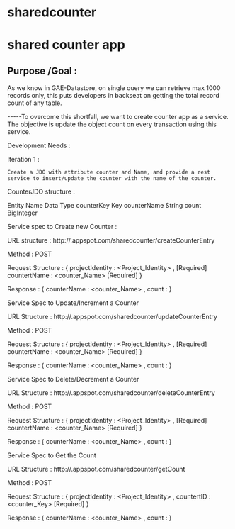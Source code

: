 sharedcounter
=============

shared counter app
==================
Purpose /Goal :
--------------	
As we know in GAE-Datastore, on single query we can retrieve max 1000 records only, this puts developers in backseat on getting the total record count of any table. 

-----To overcome this shortfall, we want to create counter app as a service. The objective is update the object count on every transaction using this service. 

Development Needs :

Iteration  1 :

	Create a JDO with attribute counter and Name, and provide a rest service to insert/update the counter with the name of the counter. 

CounterJDO structure :
			
Entity Name
Data Type
counterKey
Key
counterName
String
count
BigInteger



Service spec to Create new Counter :

URL structure 	: http://<appid>.appspot.com/sharedcounter/createCounterEntry

Method 		: POST

Request Structure 	: 
			{
			projectIdentity : <Project_Identity> , [Required]
			countertName	 : <counter_Name>     [Required]
			}

Response		: 
			{ 
counterName : <counter_Name> ,
count		: <count>
}



Service Spec to Update/Increment a Counter

URL Structure		: http://<appid>.appspot.com/sharedcounter/updateCounterEntry
 
Method 		: POST

Request Structure 	: 
			{
			projectIdentity : <Project_Identity> , [Required]
			countertName	 : <counter_Name>     [Required]
			}

Response		: 
{ 
counterName : <counter_Name> ,
count		: <count>
}



Service Spec to Delete/Decrement a Counter

URL Structure		: http://<appid>.appspot.com/sharedcounter/deleteCounterEntry
 
Method 		: POST

Request Structure 	: 
			{
			projectIdentity : <Project_Identity> , [Required]
			countertName	 : <counter_Name>     [Required]
			}

Response		: 
{ 
counterName : <counter_Name> ,
count		: <count>
}




Service Spec to Get the Count

URL Structure		: http://<appid>.appspot.com/sharedcounter/getCount
 
Method 		: POST



Request Structure 	: 
			{
			projectIdentity : <Project_Identity> , 
			countertID : <counter_Key>     [Required]
			}
	
Response		: 
{ 
counterName : <counter_Name> ,
count		: <count>
}

